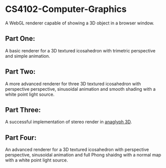 # CS4102-Computer-Graphics
A WebGL renderer capable of showing a 3D object in a browser window.

## Part One:

A basic renderer for a 3D textured icosahedron with trimetric perspective and simple animation. 

## Part Two:

A more advanced renderer for three 3D textured icosahedron with perspective perspective, sinusoidal animation and smooth shading with a white point light source. 

## Part Three:

A successful implementation of stereo render in [anaglyph 3D](https://en.wikipedia.org/wiki/Anaglyph_3D).

## Part Four:

An advanced renderer for a 3D textured icosahedron with perspective perspective, sinusoidal animation and full Phong shaidng with a normal map with a white point light source. 
